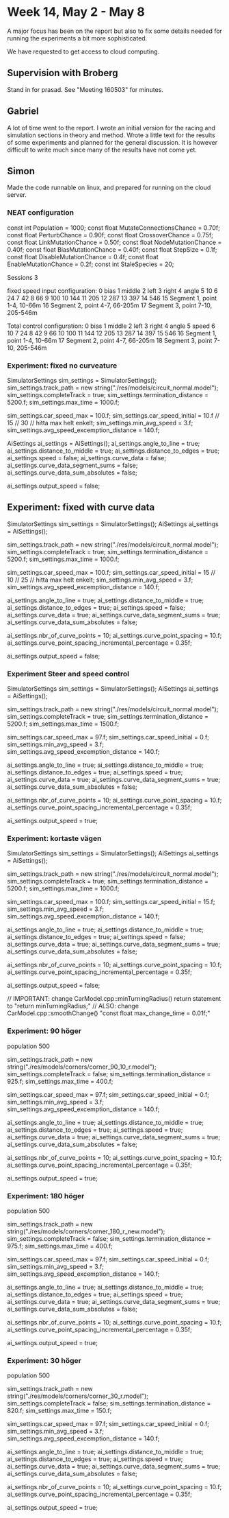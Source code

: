 # Week 14, May 2 - May 8
A major focus has been on the report but also to fix some details needed for running the experiments a bit more sophisticated.

We have requested to get access to cloud computing.


## Supervision with Broberg
Stand in for prasad. See "Meeting 160503" for minutes.

## Gabriel
A lot of time went to the report. I wrote an initial version for the racing and simulation sections in theory and method. Wrote a little text for the results of some experiments and planned for the general discussion. It is however difficult to write much since many of the results have not come yet.



## Simon
Made the code runnable on linux, and prepared for running on the cloud server.

### NEAT configuration
const int Population = 1000;
const float MutateConnectionsChance = 0.70f;
const float PerturbChance = 0.90f;
const float CrossoverChance = 0.75f;
const float LinkMutationChance = 0.50f;
const float NodeMutationChance = 0.40f;
const float BiasMutationChance = 0.40f;
const float StepSize = 0.1f;
const float DisableMutationChance = 0.4f;
const float EnableMutationChance = 0.2f;
const int StaleSpecies = 20;

Sessions 3

fixed speed input configuration:
0	bias
1	middle
2	left
3	right
4	angle
5	10
6	24
7	42
8	66
9	100
10	144
11	205
12	287
13	397
14	546
15	Segment 1, point 1-4, 10-66m
16	Segment 2, point 4-7, 66-205m
17	Segment 3, point 7-10, 205-546m

Total control configuration:
0	bias
1	middle
2	left
3	right
4	angle
5	speed
6	10
7	24
8	42
9	66
10	100
11	144
12	205
13	287
14	397
15	546
16	Segment 1, point 1-4, 10-66m
17	Segment 2, point 4-7, 66-205m
18	Segment 3, point 7-10, 205-546m


### Experiment: fixed no curveature
SimulatorSettings sim_settings = SimulatorSettings();
sim_settings.track_path = new string("./res/models/circuit_normal.model");
sim_settings.completeTrack = true;
sim_settings.termination_distance = 5200.f;
sim_settings.max_time = 1000.f;

sim_settings.car_speed_max = 100.f; 
sim_settings.car_speed_initial = 10.f // 15 // 30 // hitta max helt enkelt;
sim_settings.min_avg_speed = 3.f;
sim_settings.avg_speed_excemption_distance = 140.f;


AiSettings ai_settings = AiSettings();
ai_settings.angle_to_line            = true;
ai_settings.distance_to_middle       = true;
ai_settings.distance_to_edges        = true;
ai_settings.speed                    = false;
ai_settings.curve_data               = false;
ai_settings.curve_data_segment_sums  = false;
ai_settings.curve_data_sum_absolutes = false;

ai_settings.output_speed = false;


## Experiment: fixed with curve data
SimulatorSettings sim_settings = SimulatorSettings();
AiSettings ai_settings = AiSettings();

sim_settings.track_path = new string("./res/models/circuit_normal.model");
sim_settings.completeTrack = true;
sim_settings.termination_distance = 5200.f;
sim_settings.max_time = 1000.f;

sim_settings.car_speed_max = 100.f; 
sim_settings.car_speed_initial = 15 // 10 // 25 // hitta max helt enkelt;
sim_settings.min_avg_speed = 3.f;
sim_settings.avg_speed_excemption_distance = 140.f;


ai_settings.angle_to_line            = true;
ai_settings.distance_to_middle       = true;
ai_settings.distance_to_edges        = true;
ai_settings.speed                    = false;
ai_settings.curve_data               = true;
ai_settings.curve_data_segment_sums  = true;
ai_settings.curve_data_sum_absolutes = false;

ai_settings.nbr_of_curve_points = 10;
ai_settings.curve_point_spacing = 10.f;
ai_settings.curve_point_spacing_incremental_percentage = 0.35f;

ai_settings.output_speed = false;


### Experiment Steer and speed control
SimulatorSettings sim_settings = SimulatorSettings();
AiSettings ai_settings = AiSettings();

sim_settings.track_path = new string("./res/models/circuit_normal.model");
sim_settings.completeTrack = true;
sim_settings.termination_distance = 5200.f;
sim_settings.max_time = 1500.f;

sim_settings.car_speed_max = 97.f; 
sim_settings.car_speed_initial = 0.f;
sim_settings.min_avg_speed = 3.f;
sim_settings.avg_speed_excemption_distance = 140.f;


ai_settings.angle_to_line            = true;
ai_settings.distance_to_middle       = true;
ai_settings.distance_to_edges        = true;
ai_settings.speed                    = true;
ai_settings.curve_data               = true;
ai_settings.curve_data_segment_sums  = true;
ai_settings.curve_data_sum_absolutes = false;

ai_settings.nbr_of_curve_points = 10;
ai_settings.curve_point_spacing = 10.f;
ai_settings.curve_point_spacing_incremental_percentage = 0.35f;

ai_settings.output_speed = true;



### Experiment: kortaste vägen
SimulatorSettings sim_settings = SimulatorSettings();
AiSettings ai_settings = AiSettings();

sim_settings.track_path = new string("./res/models/circuit_normal.model");
sim_settings.completeTrack = true;
sim_settings.termination_distance = 5200.f;
sim_settings.max_time = 1000.f;

sim_settings.car_speed_max = 100.f; 
sim_settings.car_speed_initial = 15.f;
sim_settings.min_avg_speed = 3.f;
sim_settings.avg_speed_excemption_distance = 140.f;


ai_settings.angle_to_line            = true;
ai_settings.distance_to_middle       = true;
ai_settings.distance_to_edges        = true;
ai_settings.speed                    = false;
ai_settings.curve_data               = true;
ai_settings.curve_data_segment_sums  = true;
ai_settings.curve_data_sum_absolutes = false;

ai_settings.nbr_of_curve_points = 10;
ai_settings.curve_point_spacing = 10.f;
ai_settings.curve_point_spacing_incremental_percentage = 0.35f;

ai_settings.output_speed = false;

// IMPORTANT: change CarModel.cpp::minTurningRadius() return statement to "return minTurningRadius;"
// ALSO: change CarModel.cpp::smoothChange() "const float max_change_time = 0.01f;"

### Experiment: 90 höger
population 500

sim_settings.track_path = new string("./res/models/corners/corner_90_10_r.model");
sim_settings.completeTrack = false;
sim_settings.termination_distance = 925.f;
sim_settings.max_time = 400.f;

sim_settings.car_speed_max = 97.f; 
sim_settings.car_speed_initial = 0.f;
sim_settings.min_avg_speed = 3.f;
sim_settings.avg_speed_excemption_distance = 140.f;


ai_settings.angle_to_line            = true;
ai_settings.distance_to_middle       = true;
ai_settings.distance_to_edges        = true;
ai_settings.speed                    = true;
ai_settings.curve_data               = true;
ai_settings.curve_data_segment_sums  = true;
ai_settings.curve_data_sum_absolutes = false;

ai_settings.nbr_of_curve_points = 10;
ai_settings.curve_point_spacing = 10.f;
ai_settings.curve_point_spacing_incremental_percentage = 0.35f;

ai_settings.output_speed = true;



### Experiment: 180 höger
population 500

sim_settings.track_path = new string("./res/models/corners/corner_180_r_new.model");
sim_settings.completeTrack = false;
sim_settings.termination_distance = 975.f;
sim_settings.max_time = 400.f;

sim_settings.car_speed_max = 97.f; 
sim_settings.car_speed_initial = 0.f;
sim_settings.min_avg_speed = 3.f;
sim_settings.avg_speed_excemption_distance = 140.f;


ai_settings.angle_to_line            = true;
ai_settings.distance_to_middle       = true;
ai_settings.distance_to_edges        = true;
ai_settings.speed                    = true;
ai_settings.curve_data               = true;
ai_settings.curve_data_segment_sums  = true;
ai_settings.curve_data_sum_absolutes = false;

ai_settings.nbr_of_curve_points = 10;
ai_settings.curve_point_spacing = 10.f;
ai_settings.curve_point_spacing_incremental_percentage = 0.35f;

ai_settings.output_speed = true;




### Experiment: 30 höger
population 500

sim_settings.track_path = new string("./res/models/corners/corner_30_r.model");
sim_settings.completeTrack = false;
sim_settings.termination_distance = 820.f;
sim_settings.max_time = 150.f;

sim_settings.car_speed_max = 97.f; 
sim_settings.car_speed_initial = 0.f;
sim_settings.min_avg_speed = 3.f;
sim_settings.avg_speed_excemption_distance = 140.f;


ai_settings.angle_to_line            = true;
ai_settings.distance_to_middle       = true;
ai_settings.distance_to_edges        = true;
ai_settings.speed                    = true;
ai_settings.curve_data               = true;
ai_settings.curve_data_segment_sums  = true;
ai_settings.curve_data_sum_absolutes = false;

ai_settings.nbr_of_curve_points = 10;
ai_settings.curve_point_spacing = 10.f;
ai_settings.curve_point_spacing_incremental_percentage = 0.35f;

ai_settings.output_speed = true;
